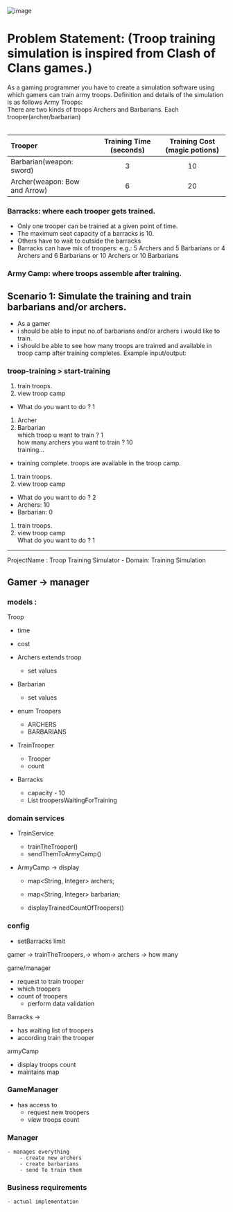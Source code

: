 ![image](https://github.com/sudhir-takale/Troop-Training-Simulation/assets/93988135/cf687ce1-3297-4588-9186-1ab06e16c104)

# Problem Statement: (Troop training simulation is inspired from Clash of Clans games.)
As a gaming programmer you have to create a simulation software using which gamers can train army troops. Definition and details of the simulation is as follows
Army Troops:  
There are two kinds of troops Archers and Barbarians. Each trooper(archer/barbarian)
<br /><br />

| Trooper                       | Training Time (seconds) | Training Cost (magic potions) |
|:------------------------------|:-----------------------:|:-----------------------------:|
| Barbarian(weapon: sword)      |            3            |              10               |
| Archer(weapon: Bow and Arrow) |            6            |              20               |

### Barracks: where each trooper gets trained.
- Only one trooper can be trained at a given point of time.
- The maximum seat capacity of a barracks is 10.
- Others have to wait to outside the barracks
- Barracks can have mix of troopers: e.g.: 5 Archers and 5 Barbarians or 4 Archers and 6 Barbarians or 10 Archers or 10 Barbarians 
### Army Camp: where troops assemble after training.
## Scenario 1: Simulate the training and train barbarians and/or archers.
- As a gamer 
- i should be able to input no.of barbarians and/or archers i would like to train. 
- i should be able to see how many troops are trained and available in troop camp after training completes. Example input/output:
### troop-training > start-training
1. train troops.  
2. view troop camp
- What do you want to do ? 1 <br />
1. Archer
2. Barbarian <br /> 
which troop u want to train ? 1 <br />
how many archers you want to train ? 10 <br />
 training...<br />
- training complete. troops are available in the troop camp. <br />
1. train troops. <br />
2. view troop camp  <br />
- What do you want to do ? 2 <br />
- Archers: 10 <br />
- Barbarian: 0 <br />
1. train troops. <br />
2. view troop camp <br />
What do you want to do ? 1 <br />
  

---------------------------------------------------------------------------

ProjectName : Troop Training Simulator -
Domain: Training Simulation

## Gamer -> manager

### models :
Troop
  - time
  - cost

- Archers extends troop 
   - set values
  
- Barbarian
   - set values 

- enum Troopers 
    - ARCHERS
    - BARBARIANS

- TrainTrooper
  - Trooper
  - count
  
- Barracks 
     - capacity - 10
     - List<Troop> troopersWaitingForTraining

### domain services

- TrainService 
  - trainTheTrooper()
  - sendThemToArmyCamp()

- ArmyCamp -> display 
  - map<String, Integer> archers;
  - map<String, Integer> barbarian;

   - displayTrainedCountOfTroopers() 

### config
  - setBarracks limit



gamer -> trainTheTroopers,-> whom-> archers -> how many


game/manager
  - request to train trooper
  - which troopers 
  - count of troopers
      - perform data validation

Barracks ->
  - has waiting list of troopers
  - according train the trooper 

armyCamp 
  - display troops count
  - maintains map 

### GameManager
  - has access to 
      - request new troopers
      - view troops count

### Manager 
    - manages everything
        - create new archers
        - create barbarians
        - send To train them

### Business requirements
    - actual implementation



